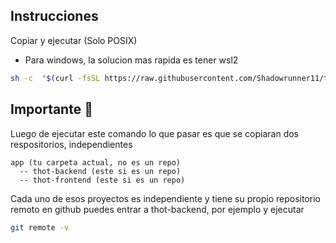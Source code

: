 ## Instrucciones

Copiar y ejecutar (Solo POSIX)

- Para windows, la solucion mas rapida es tener wsl2

```bash
sh -c  "$(curl -fsSL https://raw.githubusercontent.com/Shadowrunner11/thot-starter/main/tools/initialClone.sh)"
```

## Importante :rocket:
Luego de ejecutar este comando lo que pasar es que se copiaran dos respositorios, independientes

```
app (tu carpeta actual, no es un repo)
  -- thot-backend (este si es un repo)
  -- thot-frontend (este si es un repo)
```

Cada uno de esos proyectos es independiente y tiene su propio repositorio remoto en  github
puedes entrar a thot-backend, por ejemplo y ejecutar

```bash
git remote -v
```

  
